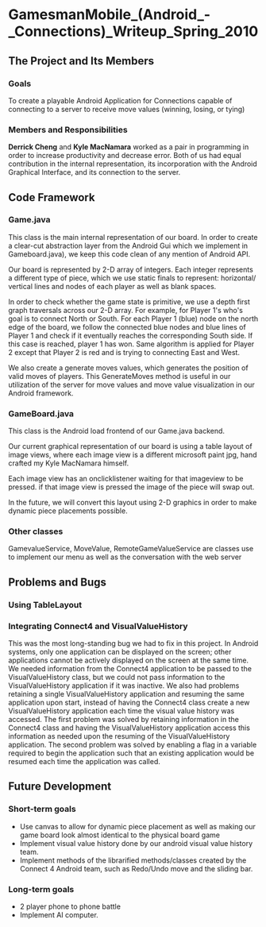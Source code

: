 GamesmanMobile\_(Android\_-\_Connections)\_Writeup\_Spring\_2010
================================================================

The Project and Its Members
---------------------------

### Goals

To create a playable Android Application for Connections capable of connecting to a server to receive move values (winning, losing, or tying)

### Members and Responsibilities

**Derrick Cheng** and **Kyle MacNamara** worked as a pair in programming in order to increase productivity and decrease error. Both of us had equal contribution in the internal representation, its incorporation with the Android Graphical Interface, and its connection to the server.

Code Framework
--------------

### Game.java

This class is the main internal representation of our board. In order to create a clear-cut abstraction layer from the Android Gui which we implement in Gameboard.java), we keep this code clean of any mention of Android API.

Our board is represented by 2-D array of integers. Each integer represents a different type of piece, which we use static finals to represent: horizontal/ vertical lines and nodes of each player as well as blank spaces.

In order to check whether the game state is primitive, we use a depth first graph traversals across our 2-D array. For example, for Player 1's who's goal is to connect North or South. For each Player 1 (blue) node on the north edge of the board, we follow the connected blue nodes and blue lines of Player 1 and check if it eventually reaches the corresponding South side. If this case is reached, player 1 has won. Same algorithm is applied for Player 2 except that Player 2 is red and is trying to connecting East and West.

We also create a generate moves values, which generates the position of valid moves of players. This GenerateMoves method is useful in our utilization of the server for move values and move value visualization in our Android framework.

### GameBoard.java

This class is the Android load frontend of our Game.java backend.

Our current graphical representation of our board is using a table layout of image views, where each image view is a different microsoft paint jpg, hand crafted my Kyle MacNamara himself.

Each image view has an onclicklistener waiting for that imageview to be pressed. if that image view is pressed the image of the piece will swap out.

In the future, we will convert this layout using 2-D graphics in order to make dynamic piece placements possible.

### Other classes

GamevalueService, MoveValue, RemoteGameValueService are classes use to implement our menu as well as the conversation with the web server

Problems and Bugs
-----------------

### Using TableLayout

### Integrating Connect4 and VisualValueHistory

This was the most long-standing bug we had to fix in this project. In Android systems, only one application can be displayed on the screen; other applications cannot be actively displayed on the screen at the same time. We needed information from the Connect4 application to be passed to the VisualValueHistory class, but we could not pass information to the VisualValueHistory application if it was inactive. We also had problems retaining a single VisualValueHistory application and resuming the same application upon start, instead of having the Connect4 class create a new VisualValueHistory application each time the visual value history was accessed. The first problem was solved by retaining information in the Connect4 class and having the VisualValueHistory application access this information as needed upon the resuming of the VisualValueHistory application. The second problem was solved by enabling a flag in a variable required to begin the application such that an existing application would be resumed each time the application was called.

Future Development
------------------

### Short-term goals

-   Use canvas to allow for dynamic piece placement as well as making our game board look almost identical to the physical board game
-   Implement visual value history done by our android visual value history team.
-   Implement methods of the librarified methods/classes created by the Connect 4 Android team, such as Redo/Undo move and the sliding bar.

### Long-term goals

-   2 player phone to phone battle
-   Implement AI computer.

